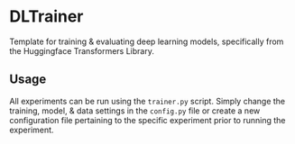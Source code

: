 # DLTrainer
Template for training & evaluating deep learning models, specifically from the Huggingface Transformers Library.

## Usage
All experiments can be run using the `trainer.py` script. Simply change the training, model, & data settings in the `config.py` file or create a new configuration file pertaining to the specific experiment prior to running the experiment. 
